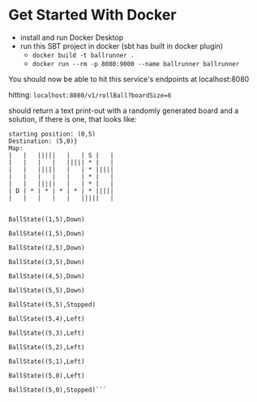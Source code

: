 # Get Started With Docker

- install and run Docker Desktop
- run this SBT project in docker (sbt has built in docker plugin)
    - ```docker build -t ballrunner .```
    - ```docker run --rm -p 8080:9000 --name ballrunner ballrunner```

You should now be able to hit this service's endpoints at localhost:8080

hitting: ```localhost:8080/v1/rollBall?boardSize=6```

should return a text print-out with a randomly generated board and a solution, if there is one, that looks like: 

```Ball Rolling Game
starting position: (0,5)
Destination: (5,0)}
Map:
|   |   |||||   |   | S |   |
|   |   |   |   ||||| * |   |
|   |   |||||   |   | * |||||
|   |   |   |   |   | * |   |
|   |   |||||   |   | * |   |
| D | * | * | * | * | * |||||
|   |   |   |   |   |||||   |


BallState((1,5),Down)

BallState((1,5),Down)

BallState((2,5),Down)

BallState((3,5),Down)

BallState((4,5),Down)

BallState((5,5),Down)

BallState((5,5),Stopped)

BallState((5,4),Left)

BallState((5,3),Left)

BallState((5,2),Left)

BallState((5,1),Left)

BallState((5,0),Left)

BallState((5,0),Stopped)```